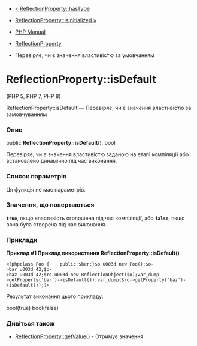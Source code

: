 - [« ReflectionProperty::hasType](reflectionproperty.hastype.md)
- [ReflectionProperty::isInitialized
»](reflectionproperty.isinitialized.md)

- [PHP Manual](index.md)
- [ReflectionProperty](class.reflectionproperty.md)
- Перевіряє, чи є значення властивістю за умовчанням

# ReflectionProperty::isDefault

(PHP 5, PHP 7, PHP 8)

ReflectionProperty::isDefault — Перевіряє, чи є значення
властивістю за замовчуванням

### Опис

public **ReflectionProperty::isDefault**(): bool

Перевіряє, чи є значення властивістю заданою на етапі компіляції
або встановлено динамічно під час виконання.

### Список параметрів

Ця функція не має параметрів.

### Значення, що повертаються

**`true`**, якщо властивість оголошена під час компіляції, або
**`false`**, якщо вона була створена під час виконання.

### Приклади

**Приклад #1 Приклад використання **ReflectionProperty::isDefault()****

` <?phpclass Foo {    public $bar;}$o u003d new Foo();$o->bar u003d 42;$o->baz u003d 42;$ro u003d new ReflectionObject($o);var_dump >getProperty('bar')->isDefault());var_dump($ro->getProperty('baz')->isDefault());?> `

Результат виконання цього прикладу:

bool(true)
bool(false)

### Дивіться також

- [ReflectionProperty::getValue()](reflectionproperty.getvalue.md) -
Отримує значення
